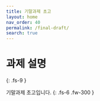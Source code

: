 ```yaml
---
title: 기말과제 초고
layout: home
nav_order: 40
permalink: /final-draft/
search: true
---
```


# 과제 설명
{: .fs-9 }

기말과제 초고입니다.
{: .fs-6 .fw-300 }



